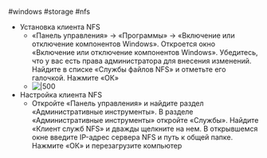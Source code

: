 #windows #storage #nfs
- Установка клиента NFS
	- «Панель управления» -> «Программы» -> «Включение или отключение компонентов Windows». Откроется окно «Включение или отключение компонентов Windows». Убедитесь, что у вас есть права администратора для внесения изменений. Найдите в списке «Службы файлов NFS» и отметьте его галочкой. Нажмите «ОК»
	- ![|500](windows-features-enable-services-for-nfs.webp)
- Настройка клиента NFS
	- Откройте «Панель управления» и найдите раздел «Административные инструменты». В разделе «Административные инструменты» откройте «Службы». Найдите «Клиент служб NFS» и дважды щелкните на нем. В открывшемся окне введите IP-адрес сервера NFS и путь к общей папке. Нажмите «ОК» и перезагрузите компьютер